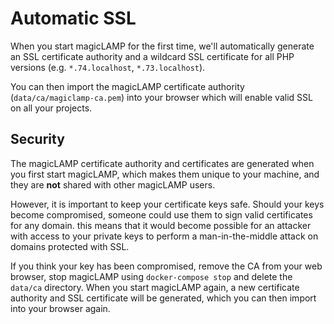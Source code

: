 # Automatic SSL

When you start magicLAMP for the first time, we'll automatically generate an
SSL certificate authority and a wildcard SSL certificate for all PHP versions
(e.g. ```*.74.localhost```, ```*.73.localhost```).

You can then import the magicLAMP certificate authority (```data/ca/magiclamp-ca.pem```)
into your browser which will enable valid SSL on all your projects.

## Security

The magicLAMP certificate authority and certificates are generated when you first
start magicLAMP, which makes them unique to your machine, and they are **not** shared
with other magicLAMP users.

However, it is important to keep your certificate keys safe. Should your keys become
compromised, someone could use them to sign valid certificates for any domain. this
means that it would become possible for an attacker with access to your private keys
to perform a man-in-the-middle attack on domains protected with SSL.

If you think your key has been compromised, remove the CA from your web browser, stop
magicLAMP using ```docker-compose stop``` and delete the ```data/ca``` directory. When
you start magicLAMP again, a new certificate authority and SSL certificate will be
generated, which you can then import into your browser again.
